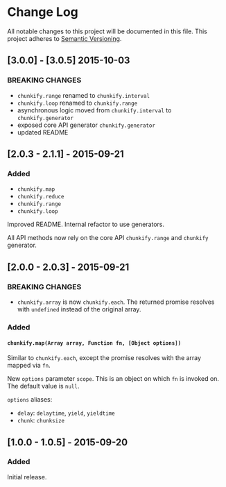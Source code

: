 # Change Log
All notable changes to this project will be documented in this file.
This project adheres to [Semantic Versioning](http://semver.org/).

## [3.0.0] - [3.0.5] 2015-10-03
### BREAKING CHANGES
* `chunkify.range` renamed to `chunkify.interval`
* `chunkify.loop` renamed to `chunkify.range`
* asynchronous logic moved from `chunkify.interval` to `chunkify.generator`
* exposed core API generator `chunkify.generator`
* updated README

## [2.0.3 - 2.1.1] - 2015-09-21
### Added
* `chunkify.map`
* `chunkify.reduce`
* `chunkify.range`
* `chunkify.loop`

Improved README. Internal refactor to use generators. 

All API methods now rely on the core API `chunkify.range` and `chunkify` generator.

## [2.0.0 - 2.0.3] - 2015-09-21
### BREAKING CHANGES
* `chunkify.array` is now `chunkify.each`. The returned promise resolves with `undefined` instead of the original array.

### Added
#### `chunkify.map(Array array, Function fn, [Object options])`
Similar to `chunkify.each`, except the promise resolves with the array mapped via `fn`. 

New `options` parameter `scope`. This is an object on which `fn` is invoked on. The default value is `null`. 

`options` aliases:

* `delay`: `delaytime`, `yield`, `yieldtime`
* `chunk`: `chunksize`

## [1.0.0 - 1.0.5] - 2015-09-20
### Added
Initial release.